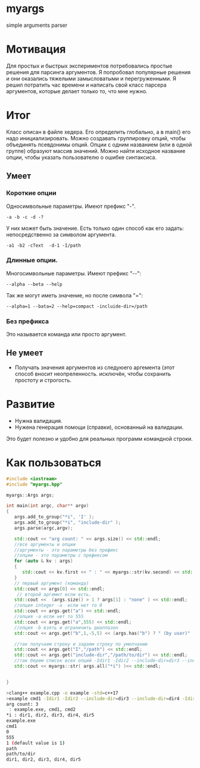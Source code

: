 # myargs
simple arguments parser

# Мотивация
Для простых и быстрых экспериментов потребовались простые решения для парсинга аргументов.
Я попробовал популярные решения и они оказались тяжелыми замысловатыми и перегруженными.
Я решил потратить час времени и написать свой класс парсера аргументов, которые делает только то, что мне нужно.

# Итог
Класс описан в файле хедера. Его  определить глобально, а в main() его надо инициализировать.
Можно создавать группировку опций, чтобы объединять псевдонимы опций. 
Опции с одним названием (или в одной группе) образуют массив значений.
Можно найти исходное название опции, чтобы указать пользователю о ошибке синтаксиса. 

## Умеет
### Короткие опции
Односимвольные параметры. Имеют префикс "-".

```
-a -b -c -d -?
```

У них может быть значение. Есть только один способ как его задать: непосредственно за символом аргумента.

```
-a1 -b2 -cText  -d-1 -I/path
```

### Длинные опции. 
Многосимвольные параметры. Имеют префикс "--":

```
--alpha --beta --help
```

Так же могут иметь значение, но после символа "=":

```
--alpha=1 --bata=2 --help=compact -incluide-dir=/path
```

### Без префикса
Это называется команда или просто аргумент.

## Не умеет
* Получать значения аргументов из следуюего аргемента (этот способ вносит неопреленность. исключён, чтобы сохранить простоту и строгость.

# Развитие
* Нужна валидация.
* Нужена генерация помощи (справки), основанный на валидации. 

Это будет полезно и удобно для реальных программ командной строки.

# Как пользоваться

```c++
#include <iostream>
#include "myargs.hpp"

myargs::Args args;

int main(int argc, char** argv)
{
   args.add_to_group("*i", 'I' );
   args.add_to_group("*i", "include-dir" );
   args.parse(argc,argv);

   std::cout << "arg count: " << args.size() << std::endl;
   //все аргументы и опции
   //аргументы - это параметры без префикс
   //опции - это параметры с префиксом
   for (auto & kv : args)
   {
      std::cout << kv.first << " : " << myargs::str(kv.second) << std::endl;
   }
   // первый аргумент (команда)
   std::cout << args[0] << std::endl;
    // второй аргемнт если есть.
   std::cout <<  (args.size() > 1 ? args[1] : "none" ) << std::endl;
   //опция integer -a  если нет то 0
   std::cout << args.get("a") << std::endl;
   //опция -a если нет то 555
   std::cout << args.get("a",555) << std::endl;
   //опция -b взять и ограничить диаппазон
   std::cout << args.get("b",1,-5,5) << (args.has("b") ? " (by user)" : " (default value is 1)"  )  << std::endl;

   //так получаем строку и задаем строку по умолчанию
   std::cout << args.get("I","/path") << std::endl;
   std::cout << args.get("include-dir","/path/to/dir") << std::endl;
   //так берем список всех опций -Idir1 -Idir2 --include-dir=dir3 --include-dir=dir4
   std::cout << myargs::str( args.all("*i") )<< std::endl;


}
```

```bash
>clang++ example.cpp -o example -std=c++17
>example cmd1 -Idir1 -Idir2 --include-dir=dir3 --include-dir=dir4 -Idir5 cmd2
arg count: 3
 : example.exe, cmd1, cmd2
*i : dir1, dir2, dir3, dir4, dir5
example.exe
cmd1
0
555
1 (default value is 1)
path
path/to/dir
dir1, dir2, dir3, dir4, dir5
```
